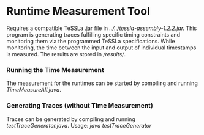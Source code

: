 # Runtime Measurement Tool

Requires a compatible TeSSLa .jar file in *\.\./\.\./tessla-assembly-1.2.2.jar.*
This program is generating traces fulfilling specific timing constraints and monitoring them via the programmed TeSSLa specifications. While monitoring, the time between the input and output of individual timestamps is measured. The results are stored in _/results/_.

### Running the Time Measurement

The measurement for the runtimes can be started by compiling and running _TimeMeasureAll.java_.

### Generating Traces (without Time Measurement)

Traces can be generated by compiling and running _testTraceGenerator.java_.
Usage:  _java testTraceGenerator <Constraint> <Output file> <Number of Events> <Constraint parameters>_

